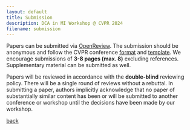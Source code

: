 ```yaml
---
layout: default
title: Submission
description: DCA in MI Workshop @ CVPR 2024
filename: submission
---
```


Papers can be submitted via [OpenReview](https://openreview.net/group?id=thecvf.com/CVPR/2024/Workshop/DCAMI). The submission should be anonymous and follow the CVPR conference [format](https://cvpr.thecvf.com/Conferences/2024/AuthorGuidelines) and [template](https://github.com/cvpr-org/author-kit/releases). We encourage submissions of **3-8 pages (max. 8)** excluding references. Supplementary material can be submitted as well.

<!-- A double-blind reviewing process is adhered to guarantee paper quality.  -->
Papers will be reviewed in accordance with the **double-blind** reviewing policy.
There will be a single round of reviews without a rebuttal. In submitting a paper, authors implicitly acknowledge that no paper of substantially similar content has been or will be submitted to another conference or workshop until the decisions have been made by our workshop.

[back](./)
